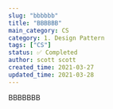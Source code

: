 ```yaml
---
slug: "bbbbbb"
title: "BBBBBB"
main_category: CS
category: 1. Design Pattern
tags: ["CS"]
status: ✅ Completed
author: scott scott
created_time: 2021-03-27
updated_time: 2021-03-28
---
```


BBBBBBB

<br />
